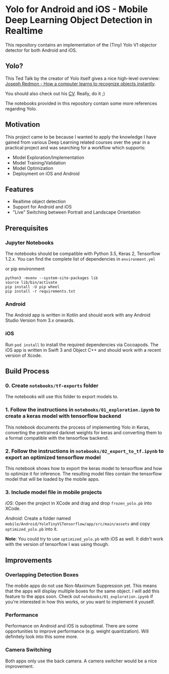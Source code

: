 
# Yolo for Android and iOS - Mobile Deep Learning Object Detection in Realtime

This repository contains an implementation of the (Tiny) Yolo V1 objector detector for both Android and iOS.

## Yolo?

This Ted Talk by the creator of Yolo itself gives a nice high-level overview: [Joseph Redmon - How a computer learns to recognize objects instantly](https://www.ted.com/talks/joseph_redmon_how_a_computer_learns_to_recognize_objects_instantly).

You should also check out his [CV](https://pjreddie.com/static/Redmon%20Resume.pdf). Really, do it ;)

The notebooks provided in this repository contain some more references regarding Yolo.


## Motivation

This project came to be because I wanted to apply the knowledge I have gained from various Deep Learning related courses over the year in a practical project and was searching for a workflow which supports:

* Model Exploration/Implementation
* Model Training/Validation
* Model Optimization
* Deployment on iOS and Android

## Features

* Realtime object detection
* Support for Android and iOS
* "Live" Switching between Portrait and Landscape Orientation

## Prerequisites

### Jupyter Notebooks

The notebooks should be compatible with Python 3.5, Keras 2, Tensorflow 1.2.x. You can find the complete list of dependencies in `environment.yml`

or pip environment
```
python3 -mvenv --system-site-packages lib
source lib/bin/activate
pip install -U pip wheel
pip install -r requirements.txt
```

### Android

The Android app is written in Kotlin and should work with any Android Studio Version from 3.x onwards.

### iOS

Run `pod install` to install the required dependencies via Cocoapods. The iOS app is written in Swift 3 and Object C++ and should work with a recent version of Xcode.


## Build Process

### 0. Create `notebooks/tf-exports` folder

The notebooks will use this folder to export models to.

### 1. Follow the instructions in `notebooks/01_exploration.ipynb` to create a keras model with tensorflow backend

This notebook documents the process of implementing Yolo in Keras, converting the pretrained darknet weights for keras and converting them to a format compatible with the tensorflow backend.

### 2. Follow the instructions in `notebooks/02_export_to_tf.ipynb` to export an optimized tensorflow model

This notebook shows how to export the keras model to tensorflow and how to optimize it for inference. The resulting model files contain the tensorflow model that will be loaded by the mobile apps.

### 3. Include model file in mobile projects

_iOS_: Open the project in XCode and drag and drop `frozen_yolo.pb` into XCode.

_Android_: Create a folder named `mobile/Android/YoloTinyV1Tensorflow/app/src/main/assets` and copy `optimized_yolo.pb` into it.

__Note__: You could try to use `optimized_yolo.pb` with iOS as well. It didn't work with the version of tensorflow I was using though.

## Improvements

### Overlapping Detection Boxes
The mobile apps do not use Non-Maximum Suppression yet. This means that the apps will display multiple boxes for the same object. I will add this feature to the apps soon. Check out `notebooks/01_exploration.ipynb` if you're interested in how this works, or you want to implement it youself.

### Performance
Performance on Android and iOS is suboptimal. There are some opportunities to improve performance (e.g. weight quantization). Will definitely look into this some more.

### Camera Switching
Both apps only use the back camera. A camera switcher would be a nice improvement.

